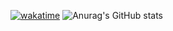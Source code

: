 [![wakatime](https://wakatime.com/badge/user/2cf3fe85-08d6-404b-86a0-1db365b4ca34.svg)](https://wakatime.com/@2cf3fe85-08d6-404b-86a0-1db365b4ca34)
![Anurag's GitHub stats](https://github-readme-stats.vercel.app/api?username=pukpukpuk&show_icons=true&theme=dracula)
